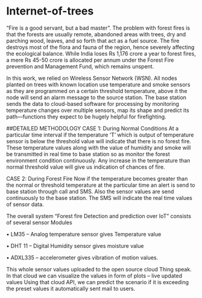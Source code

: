 # Internet-of-trees
“Fire is a good servant, but a bad master”. The problem with forest fires is that the forests are usually remote, abandoned areas with trees, dry and parching wood, 
leaves, and so forth that act as a fuel source. The fire destroys most of the flora and fauna of the region, hence severely affecting the ecological balance. 
While India loses Rs 1,176 crore a year to forest fires, a mere Rs 45-50 crore is allocated per annum under the Forest Fire prevention and Management Fund, which remains unspent.

In this work, we relied on Wireless Sensor Network (WSN). All nodes planted on trees with known location use temperature and smoke sensors as they are programmed on a certain
 threshold temperature, above it the node will send an alarm message to the source station. The base station sends the data to cloud-based software for processing by monitoring 
temperature changes over multiple sensors, map its shape and predict its path—functions they expect to be hugely helpful for firefighting.

##DETAILED METHODOLOGY
CASE 1: During Normal Conditions
At a particular time interval if the temperature ‘T’ which is output of temperature sensor is below the threshold value will indicate that there is no forest fire.
These temperature values along with the value of humidity and smoke will be transmitted in real time to base station so as monitor the forest environment condition continuously. 
Any increase in the temperature than normal threshold value will give us indication of chances of fire.

CASE 2: During Forest Fire
Now if the temperature becomes greater than the normal or threshold temperature at the particular time an alert is send to base station through call and SMS.
Also the sensor values are send continuously to the base station. The SMS will indicate the real time values of sensor data.

The overall system “Forest fire Detection and prediction over IoT” consists of several sensor Modules

•	LM35 – Analog temperature sensor gives Temperature value

•	DHT 11 – Digital Humidity sensor gives moisture value

•	ADXL335 – accelerometer gives vibration of motion values.

This whole sensor values uploaded to the open source cloud Thing speak. In that cloud we can visualize the values in form of plots – live updated values
Using that cloud API, we can predict the scenario if it is exceeding the preset values it automatically sent mail to users.
